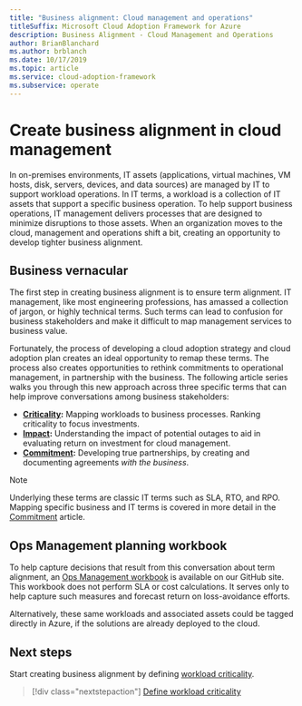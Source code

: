```yaml
---
title: "Business alignment: Cloud management and operations"
titleSuffix: Microsoft Cloud Adoption Framework for Azure
description: Business Alignment - Cloud Management and Operations
author: BrianBlanchard
ms.author: brblanch
ms.date: 10/17/2019
ms.topic: article
ms.service: cloud-adoption-framework
ms.subservice: operate
---
```


# Create business alignment in cloud management

In on-premises environments, IT assets (applications, virtual machines, VM hosts, disk, servers, devices, and data sources) are managed by IT to support workload operations. In IT terms, a workload is a collection of IT assets that support a specific business operation. To help support business operations, IT management delivers processes that are designed to minimize disruptions to those assets. When an organization moves to the cloud, management and operations shift a bit, creating an opportunity to develop tighter business alignment.

## Business vernacular

The first step in creating business alignment is to ensure term alignment. IT management, like most engineering professions, has amassed a collection of jargon, or highly technical terms. Such terms can lead to confusion for business stakeholders and make it difficult to map management services to business value.

Fortunately, the process of developing a cloud adoption strategy and cloud adoption plan creates an ideal opportunity to remap these terms. The process also creates opportunities to rethink commitments to operational management, in partnership with the business. The following article series walks you through this new approach across three specific terms that can help improve conversations among business stakeholders: 

- **[Criticality](./criticality.md):** Mapping workloads to business processes. Ranking criticality to focus investments.
- **[Impact](./impact.md):** Understanding the impact of potential outages to aid in evaluating return on investment for cloud management.
- **[Commitment](./commitment.md):** Developing true partnerships, by creating and documenting agreements *with the business*.

> [!NOTE]
> Underlying these terms are classic IT terms such as SLA, RTO, and RPO. Mapping specific business and IT terms is covered in more detail in the [Commitment](./commitment.md) article.

## Ops Management planning workbook

To help capture decisions that result from this conversation about term alignment, an [Ops Management workbook](https://raw.githubusercontent.com/microsoft/CloudAdoptionFramework/master/manage/opsmanagementworkbook.xlsx) is available on our GitHub site. This workbook does not perform SLA or cost calculations. It serves only to help capture such measures and forecast return on loss-avoidance efforts.

Alternatively, these same workloads and associated assets could be tagged directly in Azure, if the solutions are already deployed to the cloud.

## Next steps

Start creating business alignment by defining [workload criticality](./criticality.md).

> [!div class="nextstepaction"]
> [Define workload criticality](./criticality.md)
